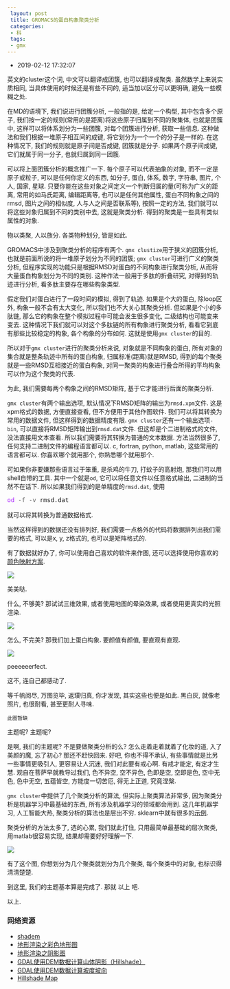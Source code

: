 ```yaml
---
 layout: post
 title: GROMACS的蛋白构象聚类分析
 categories:
 - 科
 tags:
 - gmx
---
```


- 2019-02-12 17:32:07

英文的cluster这个词, 中文可以翻译成团簇, 也可以翻译成聚类. 虽然数学上来说实质相同, 当具体使用的时候还是有些不同的, 适当加以区分可以更明确, 避免一些模糊之处.

在MD的语境下, 我们说进行团簇分析, 一般指的是, 给定一个构型, 其中包含多个原子, 我们按一定的规则(常用的是距离)将这些原子归属到不同的聚集体, 也就是团簇中, 这样可以将体系划分为一些团簇, 对每个团簇进行分析, 获取一些信息. 这种做法和我们根据一堆原子相互间的成键, 将它划分为一个一个的分子是一样的. 在这种情况下, 我们的规则就是原子间是否成键, 团簇就是分子. 如果两个原子间成键, 它们就属于同一分子, 也就归属到同一团簇.

可以将上面团簇分析的概念推广一下. 每个原子可以代表抽象的对象, 而不一定是原子或粒子, 可以是任何你定义的东西, 如分子, 蛋白, 体系, 数字, 字符串, 图片, 个人, 国家, 星球. 只要你能在这些对象之间定义一个判断归属的量(可称为广义的距离, 常用的如马氏距离, 编辑距离等, 也可以是任何其他属性, 蛋白不同构象之间的rmsd, 图片之间的相似度, 人与人之间是否联系等), 按照一定的方法, 我们就可以将这些对象归属到不同的类别中去, 这就是聚类分析. 得到的聚类是一些具有类似属性的对象.

物以类聚, 人以族分. 各类物种划分, 皆是如此.

GROMACS中涉及到聚类分析的程序有两个. `gmx clustize`用于狭义的团簇分析, 也就是前面所说的将一堆原子划分为不同的团簇; `gmx cluster`可进行广义的聚类分析, 但程序实现的功能只是根据RMSD对蛋白的不同构象进行聚类分析, 从而将大量蛋白构象划分为不同的类别. 这种作法一般用于多肽的折叠研究, 对得到的轨迹进行分析, 看多肽主要存在哪些构象类型.

假定我们对蛋白进行了一段时间的模拟, 得到了轨迹. 如果是个大的蛋白, 除loop区外, 构象一般不会有太大变化, 所以我们也不大关心其聚类分析. 但如果是个小的多肽链, 那么它的构象在整个模拟过程中可能会发生很多变化, 二级结构也可能变来变去. 这种情况下我们就可以对这个多肽链的所有构象进行聚类分析, 看看它到底有那些比较稳定的构象, 各个构象的分布如何. 这就是使用`gmx cluster`的目的.

所以对于`gmx cluster`进行的聚类分析来说, 对象就是不同构象的蛋白, 所有对象的集合就是整条轨迹中所有的蛋白构象, 归属标准(距离)就是RMSD, 得到的每个聚类就是一些RMSD互相接近的蛋白构象, 对同一聚类的构象进行叠合所得的平均构象可以作为这个聚类的代表.

为此, 我们需要每两个构象之间的RMSD矩阵, 基于它才能进行后面的聚类分析.

`gmx cluster`有两个输出选项, 默认情况下RMSD矩阵的输出为`rmsd.xpm`文件. 这是xpm格式的数据, 方便直接查看, 但不方便用于其他作图软件. 我们可以将其转换为常用的数据文件, 但这样得到的数据精度有限. `gmx cluster`还有一个输出选项`-bin`, 可以直接将RMSD矩阵输出到`rmsd.dat`文件. 但这却是个二进制格式的文件, 没法直接用文本查看. 所以我们需要将其转换为普通的文本数据. 方法当然很多了, 任何支持二进制文件的编程语言都可以. c, fortran, python, matlab, 这些常用的语言都可以. 你喜欢哪个就用那个, 你熟悉哪个就用那个.

可如果你非要嫌那些语言过于笨重, 是杀鸡的牛刀, 打蚊子的高射炮, 那我们可以用shell自带的工具. 其中一个就是`od`, 它可以将任意文件以任意格式输出, 二进制的当然不在话下. 所以如果我们得到的是单精度的`rmsd.dat`, 使用

<div class="highlight"><pre style="line-height:125%"><span style="color:#A2F">od</span> <span style="color:#666">-f</span> <span style="color:#666">-v</span> rmsd.dat</pre></div>

就可以将其转换为普通数据格式.

当然这样得到的数据还没有排列好, 我们需要一点格外的代码将数据排列出我们需要的格式, 可以是x, y, z格式的, 也可以是矩阵格式的.

有了数据就好办了, 你可以使用自己喜欢的软件来作图, 还可以选择使用你喜欢的[颜色映射方案](http://jerkwin.github.io/2019/02/08/gnuplot%E5%88%86%E6%AE%B5%E6%8B%9F%E5%90%88%E9%A2%9C%E8%89%B2%E6%98%A0%E5%B0%84%E8%A1%A8%E8%BE%BE%E5%BC%8F/).

![](https://jerkwin.github.io/pic/2016/gmxcluster_cm.png)

美美哒.

什么, 不够美? 那试试三维效果, 或者使用地图的晕染效果, 或者使用更真实的光照渲染.

![](https://jerkwin.github.io/pic/2016/gmxcluster_3d.png)

怎么, 不完美? 那我们加上蛋白构象. 要颜值有颜值, 要直观有直观.

![](https://jerkwin.github.io/pic/2016/gmxcluster_mol.png)

peeeeeerfect.

这不, 连自己都感动了.

等千帆阅尽, 万图览毕, 返璞归真, 你才发现, 其实这些也便是如此. 黑白灰, 就像老照片, 也很耐看, 甚至更耐人寻味.

	此图暂缺

主题呢? 主题呢?

是啊, 我们的主题呢? 不是要做聚类分析的么? 怎么走着走着就着了化妆的道, 入了美颜的魔, 忘了初心? 那还不赶快回来. 好吧, 你也不得不承认, 有些事情就是比另一些事情更吸引人, 更容易让人沉迷, 我们对此要有戒心啊. 有戒才能定, 有定才生慧. 观自在菩萨早就教导过我们, 色不异空, 空不异色, 色即是空, 空即是色, 空中无色, 色中无空, 五蕴皆空, 方能度一切苦厄, 得无上正道, 究竟涅槃.

`gmx cluster`中提供了几个聚类分析的算法, 但实际上聚类算法非常多, 因为聚类分析是机器学习中最基础的东西, 所有涉及机器学习的领域都会用到. 这几年机器学习, 人工智能大热, 聚类分析的算法也是层出不穷. sklearn中就有很多的[示例](https://scikit-learn.org/stable/modules/clustering.html).

聚类分析的方法太多了, 选的心累, 我们就此打住, 只用最简单最基础的层次聚类, 用matlab很容易实现, 结果却需要好好理解一下.

![](https://jerkwin.github.io/pic/2016/gmxcluster_hie.png)

有了这个图, 你想划分为几个聚类就划分为几个聚类, 每个聚类中的对象, 也标识得清清楚楚.

到这里, 我们的主题基本算是完成了. 那就 以上 吧.

以上.

### 网络资源

- [shadem](https://ww2.mathworks.cn/matlabcentral/fileexchange/49065-shadem)
- [地形渲染之彩色地形图](https://www.cnblogs.com/gisangela/archive/2013/01/15/2861361.html)
- [地形渲染之阴影图](http://www.dsac.cn/Software/Detail/21914)
- [GDAL使用DEM数据计算山体阴影（Hillshade）](https://blog.csdn.net/liminlu0314/article/details/8515483)
- [GDAL使用DEM数据计算坡度坡向](https://blog.csdn.net/liminlu0314/article/details/8498985)
- [Hillshade Map](http://gmt-tutorials.org/en/hillshading.html)
